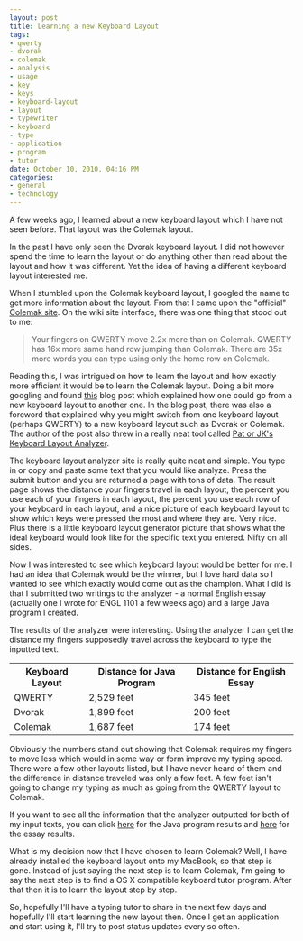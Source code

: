 ```yaml
--- 
layout: post
title: Learning a new Keyboard Layout
tags: 
- qwerty
- dvorak
- colemak
- analysis
- usage
- key
- keys
- keyboard-layout
- layout
- typewriter
- keyboard
- type
- application
- program
- tutor
date: October 10, 2010, 04:16 PM
categories: 
- general
- technology
---
```

A few weeks ago, I learned about a new keyboard layout which I have not seen before. That layout was the Colemak layout.

In the past I have only seen the Dvorak keyboard layout. I did not however spend the time to learn the layout or do anything other than read about the layout and how it was different. Yet the idea of having a different keyboard layout interested me.

When I stumbled upon the Colemak keyboard layout, I googled the name to get more information about the layout. From that I came upon the "official" [Colemak site](http://colemak.com/). On the wiki site interface, there was one thing that stood out to me:

>Your fingers on QWERTY move 2.2x more than on Colemak. QWERTY has 16x more same hand row jumping than Colemak. There are 35x more words you can type using only the home row on Colemak.

Reading this, I was intrigued on how to learn the layout and how exactly more efficient it would be to learn the Colemak layout. Doing a bit more googling and found [this](http://www.pettijohn.com/2010/09/learning-new-keyboard-layout.html) blog post which explained how one could go from a new keyboard layout to another one. In the blog post, there was also a foreword that explained why you might switch from one keyboard layout (perhaps QWERTY) to a new keyboard layout such as Dvorak or Colemak. The author of the post also threw in a really neat tool called [Pat or JK's Keyboard Layout Analyzer](http://patorjk.com/keyboard-layout-analyzer/).

The keyboard layout analyzer site is really quite neat and simple. You type in or copy and paste some text that you would like analyze. Press the submit button and you are returned a page with tons of data. The result page shows the distance your fingers travel in each layout, the percent you use each of your fingers in each layout, the percent you use each row of your keyboard in each layout, and a nice picture of each keyboard layout to show which keys were pressed the most and where they are. Very nice. Plus there is a little keyboard layout generator picture that shows what the ideal keyboard would look like for the specific text you entered. Nifty on all sides.

Now I was interested to see which keyboard layout would be better for me. I had an idea that Colemak would be the winner, but I love hard data so I wanted to see which exactly would come out as the champion. What I did is that I submitted two writings to the analyzer - a normal English essay (actually one I wrote for ENGL 1101 a few weeks ago) and a large Java program I created.

The results of the analyzer were interesting. Using the analyzer I can get the distance my fingers supposedly travel across the keyboard to type the inputted text.

<table>
	<tr>
		<th>Keyboard Layout</th>
		<th>Distance for Java Program</th>
		<th>Distance for English Essay</th>
	</tr>
	<tr>
		<td>QWERTY</td>
		<td>2,529 feet</td>
		<td>345 feet</td>
	</tr>
	<tr>
		<td>Dvorak</td>
		<td>1,899 feet</td>
		<td>200 feet</td>
	</tr>
	<tr>
		<td>Colemak</td>
		<td>1,687 feet</td>
		<td>174 feet</td>
	</tr>
</table>

Obviously the numbers stand out showing that Colemak requires my fingers to move less which would in some way or form improve my typing speed. There were a few other layouts listed, but I have never heard of them and the difference in distance traveled was only a few feet. A few feet isn't going to change my typing as much as going from the QWERTY layout to Colemak.

If you want to see all the information that the analyzer outputted for both of my input texts, you can click [here](http://www.tanner-smith.com/wp-content/uploads/2010/10/Keyboard_Usage_Java.pdf) for the Java program results and [here](http://www.tanner-smith.com/wp-content/uploads/2010/10/Keyboard_Usage_Writing.pdf) for the essay results.

What is my decision now that I have chosen to learn Colemak? Well, I have already installed the keyboard layout onto my MacBook, so that step is gone. Instead of just saying the next step is to learn Colemak, I'm going to say the next step is to find a OS X compatible keyboard tutor program. After that then it is to learn the layout step by step.

So, hopefully I'll have a typing tutor to share in the next few days and hopefully I'll start learning the new layout then. Once I get an application and start using it, I'll try to post status updates every so often.
